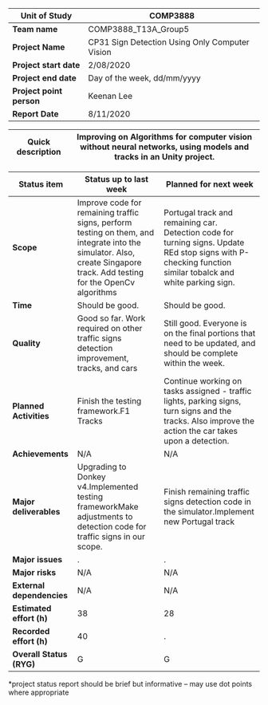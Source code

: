 | **Unit of Study** | COMP3888 |
| --- | --- |
| **Team name** | COMP3888\_T13A\_Group5 |
| **Project Name** | CP31 Sign Detection Using Only Computer Vision |
| **Project start date** | 2/08/2020 |
| **Project end date** | Day of the week, dd/mm/yyyy |
| **Project point person** | Keenan Lee |
| **Report Date** | 8/11/2020 |

| **Quick description** | Improving on Algorithms for computer vision without neural networks, using models and tracks in an Unity project. |
| --- | --- |

| **Status item** | **Status up to last week** | **Planned for next week** |
| --- | --- | --- |
| **Scope** | Improve code for remaining traffic signs, perform testing on them, and integrate into the simulator. Also, create Singapore track. Add testing for the OpenCv algorithms | Portugal track and remaining car. Detection code for turning signs. Update REd stop signs with P-checking function similar tobalck and white parking sign. |
| **Time** | Should be good. | Should be good. |
| **Quality** | Good so far. Work required on other traffic signs detection improvement, tracks, and cars | Still good. Everyone is on the final portions that need to be updated, and should be complete within the week. |
| **Planned Activities** | Finish the testing framework.F1 Tracks | Continue working on tasks assigned - traffic lights, parking signs, turn signs and the tracks. Also improve the action the car takes upon a detection. |
| **Achievements** | N/A | N/A |
| **Major deliverables** | Upgrading to Donkey v4.Implemented testing frameworkMake adjustments to detection code for traffic signs in our scope. | Finish remaining traffic signs detection code in the simulator.Implement new Portugal track |
| **Major issues** | . | . |
| **Major risks** | N/A | N/A |
| **External dependencies** | N/A | N/A |
| **Estimated effort (h)** | 38 | 28 |
| **Recorded effort (h)** | 40 | . |
| **Overall Status (RYG)** | G | G |

\*project status report should be brief but informative – may use dot points where appropriate